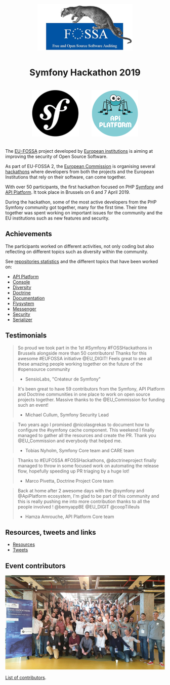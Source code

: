 <p align="center"><img src="./assets/eu-fossa-logo.png" style="margin: 10px" alt="EU FOSSA logo"/></p>
<h1 align="center">Symfony Hackathon 2019</h1>

<p align="center"><img src="./assets/symfony-logo.png" style="margin: 20px" alt="Symfony logo"/><img src="./assets/api-platform-logo.png" style="margin: 20px" alt="API Platform logo"/></p>

The [EU-FOSSA](https://joinup.ec.europa.eu/collection/eu-fossa-2/about) project developed by [European institutions](https://europa.eu/) is aiming at improving the security of Open Source Software.

As part of EU-FOSSA 2, the [European Commission](https://ec.europa.eu/) is organising several [hackathons](https://eufossahackathon.bemyapp.com/) where developers from both the projects and the European Institutions that rely on their software, can come together.

With over 50 participants, the first hackathon focused on PHP [Symfony](https://symfony.com) and [API Platform](https://api-platform.com/).
It took place in Brussels on 6 and 7 April 2019.

During the hackathon, some of the most active developers from the PHP Symfony community got together, many for the first time. Their time together was spent working on important issues for the community and the EU institutions such as new features and security.

## Achievements

The participants worked on different activities, not only coding but also reflecting on different topics such as diversity within the community.

See [repositories statistics](achievements/statistics.md) and the different topics that have been worked on:

* [API Platform](achievements/api-platform.md)
* [Console](achievements/console.md)
* [Diversity](achievements/diversity.md)
* [Doctrine](achievements/doctrine.md)
* [Documentation](achievements/documentation.md)
* [Flysystem](achievements/flysystem.md)
* [Messenger](achievements/messenger.md)
* [Security](achievements/security.md)
* [Serializer](achievements/serializer.md)

## Testimonials

> So proud we took part in the 1st #Symfony #FOSSHackathons in Brussels alongside more than 50 contributors! Thanks for this awesome #EUFOSSA initiative @EU_DIGIT! Feels great to see all these amazing people working together on the future of the #opensource community
> - SensioLabs, "Créateur de Symfony"

> It's been great to have 59 contributors from the Symfony, API Platform and Doctrine communities in one place to work on open source projects together. Massive thanks to the @EU_Commission for funding such an event!
> - Michael Cullum, Symfony Security Lead

> Two years ago I promised @nicolasgrekas to document how to configure the #symfony cache component. This weekend I finally managed to gather all the resources and create the PR. Thank you @EU_Commission and everybody that helped me.
> - Tobias Nyholm, Symfony Core team and CARE team

> Thanks to #EUFOSSA #FOSSHackathons, @doctrineproject finally managed to throw in some focused work on automating the release flow, hopefully speeding up PR triaging by a huge lot!
> - Marco Pivetta, Doctrine Project Core team

> Back at home after 2 awesome days with the @symfony and @ApiPlatform ecosystem, I'm glad to be part of this community and this is really pushing me into more contribution thanks to all the people involved ! @bemyappBE @EU_DIGIT @coopTilleuls
> - Hamza Amrouche, API Platform Core team

## Resources, tweets and links

* [Resources](resources.md)
* [Tweets](tweets.md)

## Event contributors

<p align="center"><img src="./assets/group-photo.png"/></p>

[List of contributors](contributors.md).
